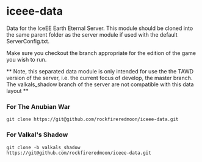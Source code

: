 # iceee-data

Data for the IceEE Earth Eternal Server. This module should be cloned into the same parent folder as 
the server module if used with the default ServerConfig.txt.

Make sure you checkout the branch appropriate for the edition of the game you wish to run.

** Note, this separated data module is only intended for use the the TAWD version of the server,
i.e. the current focus of develop, the master branch. The valkals_shadow branch of the server 
are not compatible with this data layout **

### For The Anubian War

```
git clone https://git@github.com/rockfireredmoon/iceee-data.git
```

### For Valkal's Shadow

```
git clone -b valkals_shadow https://git@github.com/rockfireredmoon/iceee-data.git
```
 

